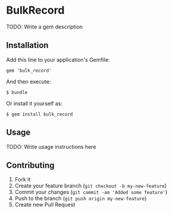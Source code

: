 # BulkRecord

TODO: Write a gem description

## Installation

Add this line to your application's Gemfile:

    gem 'bulk_record'

And then execute:

    $ bundle

Or install it yourself as:

    $ gem install bulk_record

## Usage

TODO: Write usage instructions here

## Contributing

1. Fork it
2. Create your feature branch (`git checkout -b my-new-feature`)
3. Commit your changes (`git commit -am 'Added some feature'`)
4. Push to the branch (`git push origin my-new-feature`)
5. Create new Pull Request
